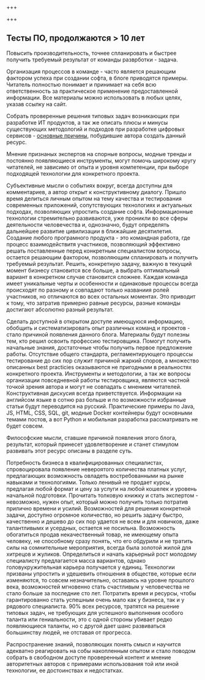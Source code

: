 +++

+++

## Тесты ПО, продолжаются > 10 лет

Повысить производительность, точнее спланировать и быстрее получить требуемый результат от команды разврботки - задача.

Организация процессов в команде - часто является решающим фактором успеха при создании софта, в блоге приводятся примеры.
Читатель полностью понимает и принимает на себя всю ответственность за практическое применение предоставленной информации. Все материалы можно использовать в любых целях, указав ссылку на сайт.

Собрать проверенные решения типовых задач возникающих при разработке ИТ продуктов, а так же описать плюсы и минусы существующих методологий и подходов при разработке цифровых сервисов - [основные причины](/идея/), побудившие автора создать данный ресурс.

Мнение признаных экспертов на спорные вопросы, модные тренды и постоянно появляющиеся инструменты, могут помочь широкому кругу читателей, не зависимо от опыта и уровня компетенции, при выборе подходящей технологии для конкретного проекта.


Субъективные мысли о событиях вокруг, всегда доступны для комментариев, а автор открыт к конструктивному диалогу.
Пришло время делиться личным опытом на тему качества и тестирования современных приложений, сопутствующих технологиях и актуальных подходах, позволяющих упростить создание софта. Информационные технологии стремительно развиваются, уже проникли во все сферы деятельности человечества и, однозначно, будут определять дальнейшее развитие цивилизации в ближайшие десятилетия. Создание любого  програмного продукта - это командная работа, где процесс взаимодействитя участников, позволяющий эффективно решать поставленные перед конкретным специалистом вопросы, остается решающим фактором, позволяющим спланировать и получить требуемый результат. Решить, конкретную задачу, важную в текущий момент бизнесу становится все больше, а выбрать оптимальный вариант в конкретном случае становится сложнее. Каждая команда имеет уникальные черты и особенности и одинаковые процессы всегда происходят по разному и совпадают только названиия ролей участников, но отличаются во всех остальных моментах. Это приводит к тому, что затратив примерно равные ресурсы, разные команды достигают абсолютно разный результат.

Сделать доступной в открытом доступе имеющуюся информацию, обобщить и систематизировать опыт различных команд и проектов - стало причиной появления данного блога. Материалы будут полезны тем, кто решил освоить профессию тестировщика. Помогут получить начальные знания, достаточные чтобы получить первое предложение работы. Отсутствие общего стандарта, регламентирующего процессы тестирование до сих пор служит причиной жаркий споров, а множество описанных best practicies оказываются не пригодными в реальностях конкретного проекта. Инструменты и методологии, а так же вопросы организации повседневной работы тестировщика, являются частной точкой зрения автора и могут не совпадать с мнением читателей. Конструктивная дискусия всегда приветствуется. Информации на английсом языке в сотню раз больше и по возможности избранные статьи будут переводится на русский. Практические примеры по Java, JS, HTML, CSS, SQL, git, модные Docker контейнеры будут основными темами постов, а вот Python и мобильная разработка рассматривать не будет совсем.

Философские мысли, ставшие причиной появления этого блога, результат, который принесет удовлетворение и станет стимулом развивать этот ресурс описаны в разделе суть.

Потребность бизнеса в квалифицированных специалистах, спровоцировала появление невероятого количества платных услуг, предлагающих возможность овладеть востребованными на рынке навыками и технологиями. Только ленивый не продает курсы, предлагая любой формат и цену за услуги на любой кошелек и уровень начальной подготовки. Прочитать толковую книжку и стать экспертом - невозможно, нужен опыт, который можно получить только потратив прилично времени и усилий. Возможностей для решения конкретной задачи, доступно огромное количество, но решить задачу быстро, качественно и дешево до сих пор удается не всем и для новичков, даже талантливымх и усердных, остается не посильна. Возможность обогатиться продав некачественный товар, не имеющему опыта человеку, не способному сразу понять, что его обдурили и не тратить силы на сомнительные мероприятия, всегда была золотой жилой для хитрецов и жуликов. Определиться и начать карьерный рост молодому специалисту предлагается масса вариантов, однако головукружительная карьера получается у единиц. Технологии призваны упростить и удешевить отношения в обществе, которые если изменяются, то совсем незначительно, оставаясь на уровне прошлого века, возможностей мгновенно стать счастливым у человечества не стало больше за последние сто лет. Потратить время и ресурсы, чтобы гарантированно стать успешным очень мало как у бизнеса, так и у рядового специалиста. 90% всех ресурсов, тратятся на решение типовых задач, не требующих для успешного выполнения особого таланта или гениальности, это с одной стороны убивает редко появляющиеся таланты, но с другой дает шанс развиваться большинству людей, не отставая от прогресса.

Распространение знаний, позволяющих понять смысл и научится адекватно реагировать на собы накопленным опытом и стало поводом собрать в свободном доступе проверенный контент и мнение авторитетных авторов с примерами использования той или иной технологии, ее достоинствах и недостатках.
